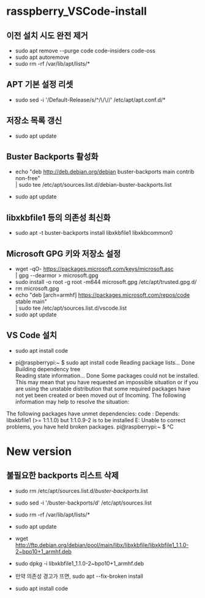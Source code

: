 # rasspberry_VSCode-install

## 이전 설치 시도 완전 제거
- sudo apt remove --purge code code-insiders code-oss
- sudo apt autoremove
- sudo rm -rf /var/lib/apt/lists/*

## APT 기본 설정 리셋
- sudo sed -i '/Default-Release/s/^/\\/\\//' /etc/apt/apt.conf.d/*
 
## 저장소 목록 갱신
- sudo apt update

## Buster Backports 활성화
- echo "deb http://deb.debian.org/debian buster-backports main contrib non-free" \
| sudo tee /etc/apt/sources.list.d/debian-buster-backports.list

- sudo apt update

## libxkbfile1 등의 의존성 최신화
- sudo apt -t buster-backports install libxkbfile1 libxkbcommon0

## Microsoft GPG 키와 저장소 설정
- wget -qO- https://packages.microsoft.com/keys/microsoft.asc \
| gpg --dearmor > microsoft.gpg
- sudo install -o root -g root -m644 microsoft.gpg /etc/apt/trusted.gpg.d/
- rm microsoft.gpg
- echo "deb [arch=armhf] https://packages.microsoft.com/repos/code stable main" \
| sudo tee /etc/apt/sources.list.d/vscode.list
- sudo apt update

## VS Code 설치
- sudo apt install code


- pi@raspberrypi:~ $ sudo apt install code
Reading package lists... Done
Building dependency tree       
Reading state information... Done
Some packages could not be installed. This may mean that you have
requested an impossible situation or if you are using the unstable
distribution that some required packages have not yet been created
or been moved out of Incoming.
The following information may help to resolve the situation:

The following packages have unmet dependencies:
 code : Depends: libxkbfile1 (>= 1:1.1.0) but 1:1.0.9-2 is to be installed
E: Unable to correct problems, you have held broken packages.
pi@raspberrypi:~ $ ^C


# New version

## 불필요한 backports 리스트 삭제
- sudo rm /etc/apt/sources.list.d/*buster-backports*.list
- sudo sed -i '/buster-backports/d' /etc/apt/sources.list
- sudo rm -rf /var/lib/apt/lists/*
- sudo apt update

- wget http://ftp.debian.org/debian/pool/main/libx/libxkbfile/libxkbfile1_1.1.0-2~bpo10+1_armhf.deb
- sudo dpkg -i libxkbfile1_1.1.0-2~bpo10+1_armhf.deb
- 만약 의존성 경고가 뜨면, sudo apt --fix-broken install
- sudo apt install code

